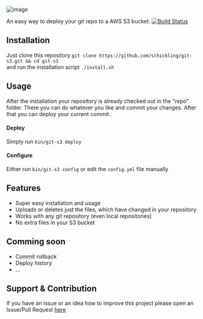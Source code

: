 ![image](http://i.imagebanana.com/img/sgfs0rmr/Gits3.jpg)

An easy way to deploy your git repo to a AWS S3 bucket. [![Build Status](https://travis-ci.org/schickling/git-s3.png)](https://travis-ci.org/schickling/git-s3)


## Installation
Just clone this repository `git clone https://github.com/schickling/git-s3.git && cd git-s3`  
and run the installation script `./install.sh`

## Usage

After the installation your repository is already checked out in the "repo" folder. There you can do whatever you like and commit your changes. After that you can deploy your current commit.

#### Deploy
Simply run `bin/git-s3 deploy`

#### Configure
Either run `bin/git-s3 config` or edit the `config.yml` file manually

## Features
* Super easy installation and usage
* Uploads or deletes just the files, which have changed in your repository
* Works with any git repository (even local repositories)
* No extra files in your S3 bucket

## Comming soon
* Commit rollback
* Deploy history
* ...

## Support & Contribution
If you have an issue or an idea how to improve this project please open an Issue/Pull Request [here](https://github.com/schickling/git-s3/issues)
